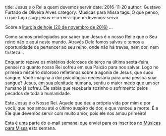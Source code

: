 title: Jesus é o Rei a quem devemos servir
date: 2016-11-20
author: Gustavo Furtado de Oliveira Alves
category: Músicas para Missa
tags: O que penso, o que faço
slug: jesus-e-o-rei-a-quem-devemos-servir

Sobre a [liturgia de hoje (20 de novembro de 2016)](http://www.musicasparamissa.com.br/sugestoes-para/34o-domingo-do-tempo-comum-solenidade-de-nosso-senhor-jesus-cristo-rei-do-universo-ano-c/) ...

Como somos privilegiados por saber que Jesus é o nosso Rei e que o Seu reino não é aqui neste mundo. Através Dele fomos salvos e temos a oportunidade de pertencer ao seu reino, onde não há trevas, nem dor, nem tristeza...

Enquanto rezava os mistérios dolorosos do terço na última sexta-feira, pensei no quanto nosso Rei sofreu em sua Paixão para nos salvar. Logo no primeiro mistério doloroso refletimos sobre a agonia de Jesus, que suou sangue. Você imagina a dor psicológica necessária para uma pessoa suar sangue? Jesus, em sua plenitude humana, sentiu o maior medo que um ser humano já sofreu. Ele sabia que receberia sozinho o sofrimento pelos pecados de toda a humanidade.

Este Jesus é o Nosso Rei. Aquele que deu a própria vida por mim e por você, que nos amou até o último suspiro de dor, e que venceu a morte. É a Ele que devemos servir com muito amor, pois ele nos amou primeiro!

Esta é uma parte do e-mail semanal que enviei para os inscritos no [Músicas para Missa](http://musicasparamissa.com.br) esta semana.
